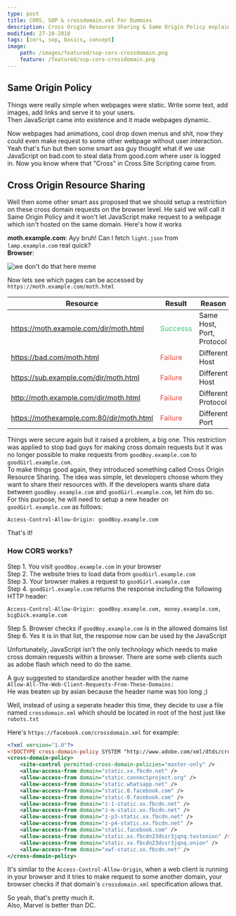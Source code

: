 ```yaml
---
type: post
title: CORS, SOP & crossdomain.xml For Dummies
description: Cross Origin Resource Sharing & Same Origin Policy explained.
modified: 27-10-2018
tags: [cors, sop, basics, concept]
image:
    path: /images/featured/sop-cors-crossdomain.png
    feature: /featured/sop-cors-crossdomain.png
---
```


## Same Origin Policy

Things were really simple when webpages were static. Write some text, add images, add links and serve it to your users.<br>
Then JavaScript came into existence and it made webpages dynamic.
<!--more-->
Now webpages had animations, cool drop down menus and shit, now they could even make request to some other webpage without user interaction.
Yeah that's fun but then some smart ass guy thought what if we use JavaScript on bad.com to steal data from good.com where user is logged in.
Now you know where that "Cross" in Cross Site Scripting came from.

## Cross Origin Resource Sharing

Well then some other smart ass proposed that we should setup a restriction on these cross domain requests on the browser level.
He said we will call it Same Origin Policy and it won't let JavaScript make request to a webpage which isn't hosted on the same domain.
Here's how it works

**moth.example.com**: Ayy bruh! Can I fetch `light.json` from `lamp.example.com` real quick?<br>
**Browser**:

![we don't do that here meme](https://i.redd.it/zw17doei2h211.jpg)

Now lets see which pages can be accessed by `https://moth.example.com/moth.html`

|Resource|Result|Reason|
|--------|------|------|
|https://moth.example.com/dir/moth.html|<span style="color: #2ecc71">Successs</span>|Same Host, Port, Protocol|
|https://bad.com/moth.html|<span style="color: #e74c3c">Failure</span>|Different Host|
|https://sub.example.com/dir/moth.html|<span style="color: #e74c3c">Failure</span>|Different Host|
|http://moth.example.com/dir/moth.html|<span style="color: #e74c3c">Failure</span>|Different Protocol|
|https://mothexample.com:80/dir/moth.html|<span style="color: #e74c3c">Failure</span>|Different Port|

Things were secure again but it raised a problem, a big one. This restriction was applied to stop bad guys for making cross domain requests but it was no longer possible to make requests from `goodBoy.example.com` to `goodGirl.example.com`.<br>
To make things good again, they introduced something called Cross Origin Resource Sharing. The idea was simple, let developers choose whom they want to share their resources with. If the developers wants share data between `goodBoy.example.com` and `goodGirl.example.com`, let him do so.<br>
For this purpose, he will need to setup a new header on `goodGirl.example.com` as follows:

`Access-Control-Allow-Origin: goodBoy.example.com`

That's it!

### How CORS works?

Step 1. You visit `goodBoy.example.com` in your browser<br>
Step 2. The website tries to load data from `goodGirl.example.com`<br>
Step 3. Your browser makes a request to `goodGirl.example.com`<br>
Step 4. `goodGirl.example.com` returns the response including the following HTTP header:<br>

`Access-Control-Allow-Origin: goodBoy.example.com, money.example.com, bigDick.example.com`

Step 5. Browser checks if `goodBoy.example.com` is in the allowed domains list<br>
Step 6. Yes it is in that list, the response now can be used by the JavaScript<br>

Unfortunately, JavaScript isn't the only technology which needs to make cross domain requests within a browser.
There are some web clients such as adobe flash which need to do the same.

A guy suggested to standardize another header with the name<br>
`Allow-All-The-Web-Client-Requests-From-These-Domains:`<br>
He was beaten up by asian because the header name was too long ;)

Well, instead of using a seperate header this time, they decide to use a file named `crossdomain.xml` which should be located in root of the host just like `robots.txt`

Here's `https://facebook.com/crossdomain.xml` for example:

```xml
<?xml version="1.0"?>
<!DOCTYPE cross-domain-policy SYSTEM "http://www.adobe.com/xml/dtds/cross-domain-policy.dtd">
<cross-domain-policy>
	<site-control permitted-cross-domain-policies="master-only" />
	<allow-access-from domain="static.xx.fbcdn.net" />
	<allow-access-from domain="static.connectproject.org" />
	<allow-access-from domain="static.whatsapp.net" />
	<allow-access-from domain="static.0.facebook.com" />
	<allow-access-from domain="static-0.facebook.com" />
	<allow-access-from domain="z-1-static.xx.fbcdn.net" />
	<allow-access-from domain="z-m-static.xx.fbcdn.net" />
	<allow-access-from domain="z-p3-static.xx.fbcdn.net" />
	<allow-access-from domain="z-p4-static.xx.fbcdn.net" />
	<allow-access-from domain="static.facebook.com" />
	<allow-access-from domain="static.xx.fbcdn23dssr3jqnq.testonion" />
	<allow-access-from domain="static.xx.fbcdn23dssr3jqnq.onion" />
	<allow-access-from domain="xwf-static.xx.fbcdn.net" />
</cross-domain-policy>
```

It's similar to the `Access-Control-Allow-Origin`, when a web client is running in your browser and it tries to make request to some another domain,
your browser checks if that domain's `crossdomain.xml` specification allows that.

So yeah, that's pretty much it.<br>
Also, Marvel is better than DC.
